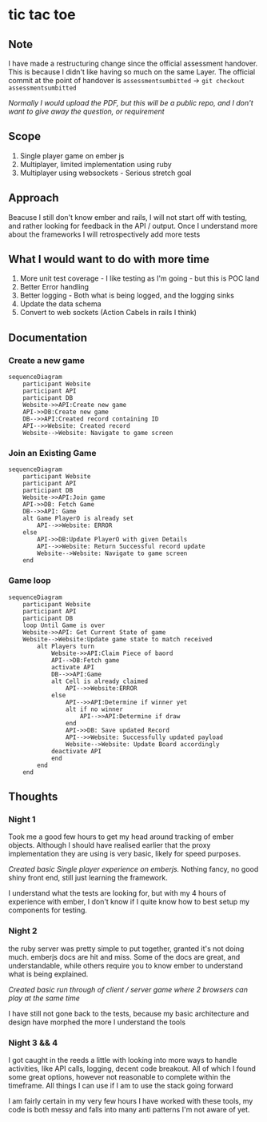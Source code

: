 # tic tac toe

## **Note**
I have made a restructuring change since the official assessment handover. This is because I didn't like having so much on the same Layer. 
The official commit at the point of handover is `assessmentsumbitted` -> `git checkout assessmentsumbitted`

*Normally I would upload the PDF, but this will be a public repo, and I don't want to give away the question, or requirement*

## Scope
1. Single player game on ember js
2. Multiplayer, limited implementation using ruby
3. Multiplayer using websockets - Serious stretch goal

## Approach

Beacuse I still don't know ember and rails, I will not start off with testing, and rather looking for feedback in the API / output. Once I understand more about the frameworks I will retrospectively add more tests


## What I would want to do with more time

1. More unit test coverage - I like testing as I'm going - but this is POC land
2. Better Error handling
3. Better logging - Both what is being logged, and the logging sinks
4. Update the data schema
5. Convert to web sockets (Action Cabels in rails I think)

  
## Documentation

### Create a new game

```mermaid
sequenceDiagram
    participant Website 
    participant API
    participant DB
    Website->>API:Create new game
    API->>DB:Create new game
    DB-->>API:Created record containing ID
    API-->>Website: Created record
    Website-->Website: Navigate to game screen
```

### Join an Existing Game

```mermaid
sequenceDiagram
    participant Website 
    participant API
    participant DB
    Website->>API:Join game
    API->>DB: Fetch Game
    DB-->>API: Game
    alt Game PlayerO is already set
        API-->>Website: ERROR
    else
        API->>DB:Update PlayerO with given Details
        API-->>Website: Return Successful record update
        Website-->Website: Navigate to game screen
    end
```

### Game loop

```mermaid
sequenceDiagram
    participant Website 
    participant API
    participant DB
    loop Until Game is over
    Website->>API: Get Current State of game
    Website-->Website:Update game state to match received
        alt Players turn
            Website->>API:Claim Piece of baord
            API-->DB:Fetch game
            activate API
            DB-->>API:Game
            alt Cell is already claimed
                API-->>Website:ERROR
            else 
                API-->>API:Determine if winner yet
                alt if no winner
                    API-->>API:Determine if draw
                end
                API->>DB: Save updated Record
                API-->>Website: Successfully updated payload
                Website-->Website: Update Board accordingly
            deactivate API
            end
        end
    end 
```

## Thoughts

### Night 1
Took me a good few hours to get my head around tracking of ember objects. 
Although I should have realised earlier that the proxy implementation they are using is very basic, likely for speed purposes.

*Created basic Single player experience on emberjs.*
Nothing fancy, no good shiny front end, still just learning the framework.

I understand what the tests are looking for, but with my 4 hours of experience with ember, I don't know if I quite know how to best setup my components for testing. 


### Night 2
the ruby server was pretty simple to put together, granted it's not doing much.
emberjs docs are hit and miss. Some of the docs are great, and understandable, while others require you to know ember to understand what is being explained. 

*Created basic run through of client / server game where 2 browsers can play at the same time*

I have still not gone back to the tests, because my basic architecture and design have morphed the more I understand the tools

### Night 3 && 4
I got caught in the reeds a little with looking into more ways to handle activities, like API calls, logging, decent code breakout. All of which I found some great options, however not reasonable to complete within the timeframe. All things I can use if I am to use the stack going forward

I am fairly certain in my very few hours I have worked with these tools, my code is both messy and falls into many anti patterns I'm not aware of yet.
